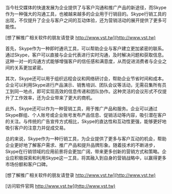 当今社交媒体的快速发展为企业提供了与客户沟通和推广产品的新途径，而Skype作为一种强大的沟通工具，也被越来越多的企业用于行销目的。Skype行销工具的出现，不仅提升了企业与客户之间的互动体验，还为营销活动的展开提供了更多可能性。

[想了解推广相关软件的朋友请登录 http://www.vst.tw](http://www.vst.tw)

首先，Skype作为一种即时通讯工具，可以帮助企业与客户建立更加紧密的联系。通过Skype，客户可以直接与企业代表进行实时沟通，及时解决问题和获取信息。这种一对一的沟通方式能够增强客户的信任感和满意度，从而促进消费者与企业之间的关系更加紧密。

其次，Skype还可以用于组织远程会议和网络研讨会，帮助企业节省时间和成本。企业可以利用Skype进行产品演示、销售培训、团队会议等活动，无需召集所有员工到同一地点，即可实现高效的信息传递和团队协作。这种灵活的会议形式不仅提升了工作效率，还为企业带来了更大的商机。

此外，Skype还可以作为一种营销工具，用于推广产品和服务。企业可以通过Skype群组、个人账号或企业账号发布产品信息、促销活动等内容，吸引潜在客户的关注。与传统的广告宣传方式相比，Skype的直达性和互动性更强，能够更好地吸引客户的注意力并促成交易。

总的来说，Skype作为一种行销工具，为企业提供了更多与客户互动的机会，帮助企业更好地了解客户需求、推广产品和提升品牌形象。随着技术的不断进步，Skype在行销领域的应用前景将会更加广阔，带来更多创新的营销方式和策略。企业应积极探索和利用Skype这一工具，将其融入到自身的营销战略中，以赢得更多市场份额和客户口碑。

[想了解推广相关软件的朋友请登录 http://www.vst.tw](http://www.vst.tw)


[访问软件官网 http://www.vst.tw](http://www.vst.tw)
